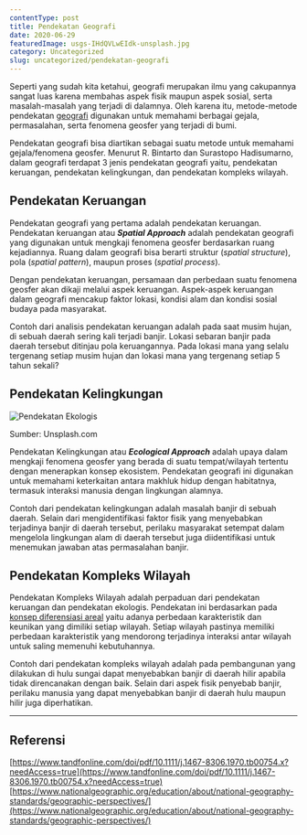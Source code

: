 ```yaml
---
contentType: post
title: Pendekatan Geografi
date: 2020-06-29
featuredImage: usgs-IHdQVLwEIdk-unsplash.jpg
category: Uncategorized
slug: uncategorized/pendekatan-geografi
---
```


Seperti yang sudah kita ketahui, geografi merupakan ilmu yang cakupannya sangat luas karena membahas aspek fisik maupun aspek sosial, serta masalah-masalah yang terjadi di dalamnya. Oleh karena itu, metode-metode pendekatan [geografi](http://supergeografi.com/geografi/pengertian-geografi) digunakan untuk memahami berbagai gejala, permasalahan, serta fenomena geosfer yang terjadi di bumi. 

Pendekatan geografi bisa diartikan sebagai suatu metode untuk memahami gejala/fenomena geosfer. Menurut R. Bintarto dan Surastopo Hadisumarno, dalam geografi terdapat 3 jenis pendekatan geografi yaitu, pendekatan keruangan, pendekatan kelingkungan, dan pendekatan kompleks wilayah.

## Pendekatan Keruangan

Pendekatan geografi yang pertama adalah pendekatan keruangan. Pendekatan keruangan atau **_Spatial Approach_** adalah pendekatan geografi yang digunakan untuk mengkaji fenomena geosfer berdasarkan ruang kejadiannya. Ruang dalam geografi bisa berarti struktur (_spatial structure_), pola (_spatial pattern_), maupun proses (_spatial process_).

Dengan pendekatan keruangan, persamaan dan perbedaan suatu fenomena geosfer akan dikaji melalui aspek keruangan. Aspek-aspek keruangan dalam geografi mencakup faktor lokasi, kondisi alam dan kondisi sosial budaya pada masyarakat.

Contoh dari analisis pendekatan keruangan adalah pada saat musim hujan, di sebuah daerah sering kali terjadi banjir. Lokasi sebaran banjir pada daerah tersebut ditinjau pola keruangannya. Pada lokasi mana yang selalu tergenang setiap musim hujan dan lokasi mana yang tergenang setiap 5 tahun sekali?

## Pendekatan Kelingkungan

![Pendekatan Ekologis](images/uploads/image-6-683x1024.jpeg)

Sumber: Unsplash.com

Pendekatan Kelingkungan atau **_Ecological Approach_** adalah upaya dalam mengkaji fenomena geosfer yang berada di suatu tempat/wilayah tertentu dengan menerapkan konsep ekosistem. Pendekatan geografi ini digunakan untuk memahami keterkaitan antara makhluk hidup dengan habitatnya, termasuk interaksi manusia dengan lingkungan alamnya.

Contoh dari pendekatan kelingkungan adalah masalah banjir di sebuah daerah. Selain dari mengidentifikasi faktor fisik yang menyebabkan terjadinya banjir di daerah tersebut, perilaku masyarakat setempat dalam mengelola lingkungan alam di daerah tersebut juga diidentifikasi untuk menemukan jawaban atas permasalahan banjir.

## Pendekatan Kompleks Wilayah

Pendekatan Kompleks Wilayah adalah perpaduan dari pendekatan keruangan dan pendekatan ekologis. Pendekatan ini berdasarkan pada [konsep diferensiasi areal](http://supergeografi.com/geografi/konsep-geografi/) yaitu adanya perbedaan karakteristik dan keunikan yang dimiliki setiap wilayah. Setiap wilayah pastinya memiliki perbedaan karakteristik yang mendorong terjadinya interaksi antar wilayah untuk saling memenuhi kebutuhannya.

Contoh dari pendekatan kompleks wilayah adalah pada pembangunan yang dilakukan di hulu sungai dapat menyebabkan banjir di daerah hilir apabila tidak direncanakan dengan baik. Selain dari aspek fisik penyebab banjir, perilaku manusia yang dapat menyebabkan banjir di daerah hulu maupun hilir juga diperhatikan.

* * *

## Referensi

[https://www.tandfonline.com/doi/pdf/10.1111/j.1467-8306.1970.tb00754.x?needAccess=true](https://www.tandfonline.com/doi/pdf/10.1111/j.1467-8306.1970.tb00754.x?needAccess=true)  
[https://www.nationalgeographic.org/education/about/national-geography-standards/geographic-perspectives/](https://www.nationalgeographic.org/education/about/national-geography-standards/geographic-perspectives/)
